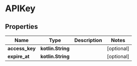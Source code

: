 
# APIKey

## Properties
Name | Type | Description | Notes
------------ | ------------- | ------------- | -------------
**access_key** | **kotlin.String** |  |  [optional]
**expire_at** | **kotlin.String** |  |  [optional]



